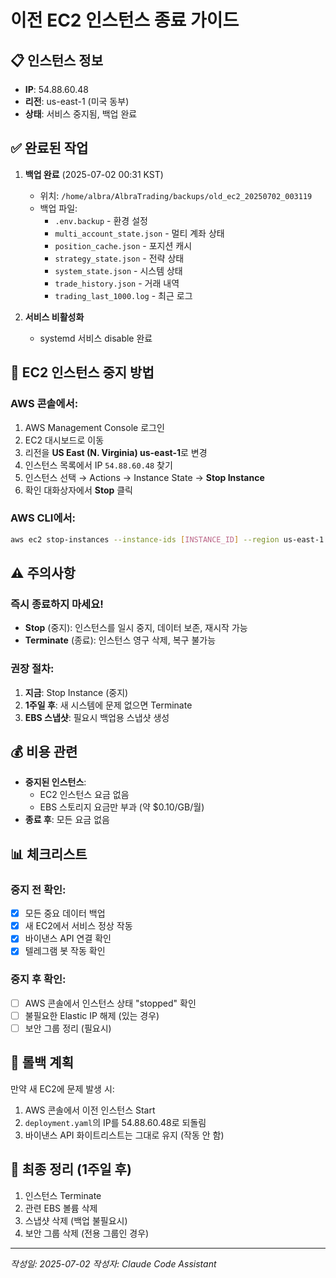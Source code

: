 # 이전 EC2 인스턴스 종료 가이드

## 📋 인스턴스 정보
- **IP**: 54.88.60.48
- **리전**: us-east-1 (미국 동부)
- **상태**: 서비스 중지됨, 백업 완료

## ✅ 완료된 작업
1. **백업 완료** (2025-07-02 00:31 KST)
   - 위치: `/home/albra/AlbraTrading/backups/old_ec2_20250702_003119`
   - 백업 파일:
     - `.env.backup` - 환경 설정
     - `multi_account_state.json` - 멀티 계좌 상태
     - `position_cache.json` - 포지션 캐시
     - `strategy_state.json` - 전략 상태
     - `system_state.json` - 시스템 상태
     - `trade_history.json` - 거래 내역
     - `trading_last_1000.log` - 최근 로그

2. **서비스 비활성화**
   - systemd 서비스 disable 완료

## 🛑 EC2 인스턴스 중지 방법

### AWS 콘솔에서:
1. AWS Management Console 로그인
2. EC2 대시보드로 이동
3. 리전을 **US East (N. Virginia) us-east-1**로 변경
4. 인스턴스 목록에서 IP `54.88.60.48` 찾기
5. 인스턴스 선택 → Actions → Instance State → **Stop Instance**
6. 확인 대화상자에서 **Stop** 클릭

### AWS CLI에서:
```bash
aws ec2 stop-instances --instance-ids [INSTANCE_ID] --region us-east-1
```

## ⚠️ 주의사항

### 즉시 종료하지 마세요!
- **Stop** (중지): 인스턴스를 일시 중지, 데이터 보존, 재시작 가능
- **Terminate** (종료): 인스턴스 영구 삭제, 복구 불가능

### 권장 절차:
1. **지금**: Stop Instance (중지)
2. **1주일 후**: 새 시스템에 문제 없으면 Terminate
3. **EBS 스냅샷**: 필요시 백업용 스냅샷 생성

## 💰 비용 관련
- **중지된 인스턴스**: 
  - EC2 인스턴스 요금 없음
  - EBS 스토리지 요금만 부과 (약 $0.10/GB/월)
- **종료 후**: 모든 요금 없음

## 📊 체크리스트

### 중지 전 확인:
- [x] 모든 중요 데이터 백업
- [x] 새 EC2에서 서비스 정상 작동
- [x] 바이낸스 API 연결 확인
- [x] 텔레그램 봇 작동 확인

### 중지 후 확인:
- [ ] AWS 콘솔에서 인스턴스 상태 "stopped" 확인
- [ ] 불필요한 Elastic IP 해제 (있는 경우)
- [ ] 보안 그룹 정리 (필요시)

## 🔄 롤백 계획
만약 새 EC2에 문제 발생 시:
1. AWS 콘솔에서 이전 인스턴스 Start
2. `deployment.yaml`의 IP를 54.88.60.48로 되돌림
3. 바이낸스 API 화이트리스트는 그대로 유지 (작동 안 함)

## 📝 최종 정리 (1주일 후)
1. 인스턴스 Terminate
2. 관련 EBS 볼륨 삭제
3. 스냅샷 삭제 (백업 불필요시)
4. 보안 그룹 삭제 (전용 그룹인 경우)

---
*작성일: 2025-07-02*
*작성자: Claude Code Assistant*